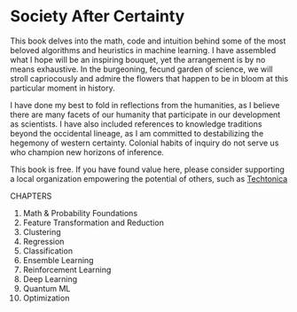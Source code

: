 # Society After Certainty

This book delves into the math, code and intuition behind some of the most beloved algorithms and heuristics in machine learning. I have assembled what I hope will be an inspiring bouquet, yet the arrangement is by no means exhaustive. In the burgeoning, fecund garden of science, we will stroll capriocously and admire the flowers that happen to be in bloom at this particular moment in history. 

I have done my best to fold in reflections from the humanities, as I believe there are many facets of our humanity that participate in our development as scientists. I have also included references to knowledge traditions beyond the occidental lineage, as I am committed to destabilizing the hegemony of western certainty. Colonial habits of inquiry do not serve us who champion new horizons of inference. 

This book is free. If you have found value here, please consider supporting a local organization empowering the potential of others, such as [Techtonica](https://techtonica.org/) 

CHAPTERS
1. Math & Probability Foundations
2. Feature Transformation and Reduction 
3. Clustering
4. Regression 
5. Classification
6. Ensemble Learning 
7. Reinforcement Learning 
8. Deep Learning 
9. Quantum ML
10. Optimization 
